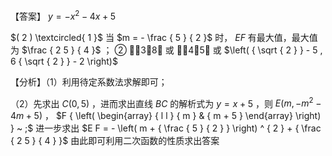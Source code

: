 【答案】 $y = - x ^ { 2 } - 4 x + 5$

$( 2 ) \textcircled{ 1 }$ 当 $m = - \frac { 5 } { 2 }$ 时， $E F$ 有最大值，最大值为 $\frac { 2 5 } { 4 }$ ； ② 3，8 或 4，5 或 $\left( { \sqrt { 2 } } - 5 , 6 { \sqrt { 2 } } - 2 \right)$

【分析】（1）利用待定系数法求解即可；

（2）先求出 $C \left( 0 , 5 \right)$ ，进而求出直线 $B C$ 的解析式为 $y = x + 5$ ，则 $E \left( m , - m ^ { 2 } - 4 m + 5 \right)$ ， $F { \left( \begin{array} { l l } { m } & { m + 5 } \end{array} \right) } ~ ;$ 进一步求出 $E F = - \left( m + { \frac { 5 } { 2 } } \right) ^ { 2 } + { \frac { 2 5 } { 4 } }$ 由此即可利用二次函数的性质求出答案
